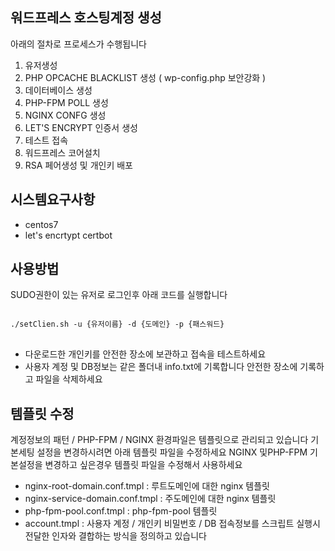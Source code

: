 ## 워드프레스 호스팅계정 생성

아래의 절차로 프로세스가 수행됩니다

1. 유저생성
2. PHP OPCACHE BLACKLIST 생성 ( wp-config.php 보안강화 )
3. 데이터베이스 생성
4. PHP-FPM POLL 생성
5. NGINX CONFG 생성
6. LET'S ENCRYPT 인증서 생성
7. 테스트 접속
8. 워드프레스 코어설치 
9. RSA 페어생성 및 개인키 배포 


## 시스템요구사항
- centos7
- let's encrtypt certbot 

## 사용방법
SUDO권한이 있는 유저로 로그인후 아래 코드를 실행합니다 
<pre>
<code>
./setClien.sh -u {유저이름} -d {도메인} -p {패스워드}
</code>
</pre>

- 다운로드한 개인키를 안전한 장소에 보관하고 접속을 테스트하세요
- 사용자 계정 및 DB정보는 같은 폴더내 info.txt에 기록합니다 안전한 장소에 기록하고 파일을 삭제하세요 
 
## 템플릿 수정 
계정정보의 패턴 / PHP-FPM / NGINX 환경파일은 템플릿으로 관리되고 있습니다 기본세팅 설정을 변경하시려면 아래 템플릿 파일을 수정하세요
NGINX 및PHP-FPM 기본설정을 변경하고 싶은경우 템플릿 파일을 수정해서 사용하세요
- nginx-root-domain.conf.tmpl : 루트도메인에 대한 nginx 템플릿
- nginx-service-domain.conf.tmpl : 주도메인에 대한 nginx 템플릿
- php-fpm-pool.conf.tmpl : php-fpm-pool 템플릿
- account.tmpl : 사용자 계정 / 개인키 비밀번호 / DB 접속정보를 스크립트 실행시 전달한 인자와 결합하는 방식을 정의하고 있습니다

